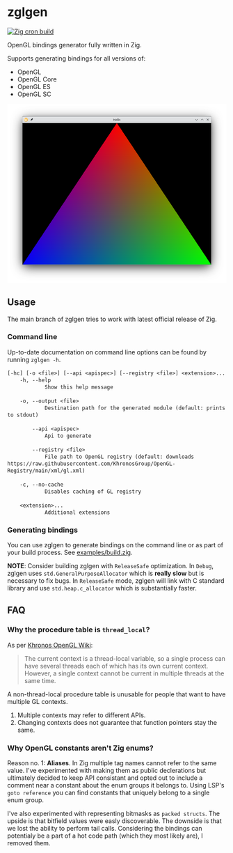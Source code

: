 # zglgen

[![Zig cron build](https://github.com/siniarskimar/zglgen/actions/workflows/cron-build.yml/badge.svg)](https://github.com/siniarskimar/zglgen/actions/workflows/cron-build.yml)

OpenGL bindings generator fully written in Zig.

Supports generating bindings for all versions of:
 - OpenGL
 - OpenGL Core
 - OpenGL ES
 - OpenGL SC

![hello world triangle](./examples/triangle.png)

## Usage

The main branch of zglgen tries to work with latest official release of Zig.

### Command line

Up-to-date documentation on command line options can be found by running `zglgen -h`.

```
[-hc] [-o <file>] [--api <apispec>] [--registry <file>] <extension>...
    -h, --help
            Show this help message

    -o, --output <file>
            Destination path for the generated module (default: prints to stdout)

        --api <apispec>
            Api to generate

        --registry <file>
            File path to OpenGL registry (default: downloads https://raw.githubusercontent.com/KhronosGroup/OpenGL-Registry/main/xml/gl.xml)

    -c, --no-cache
            Disables caching of GL registry

    <extension>...
            Additional extensions
```

### Generating bindings

You can use zglgen to generate bindings on the command line or as part of your build process.
See [examples/build.zig](./examples/build.zig).

**NOTE**: Consider building zglgen with `ReleaseSafe` optimization.
In `Debug`, zglgen uses `std.GeneralPurposeAllocator` which is **really slow** but is necessary to fix bugs.
In `ReleaseSafe` mode, zglgen will link with C standard library and use `std.heap.c_allocator` which is substantially faster.

## FAQ

### Why the procedure table is `thread_local`?

As per [Khronos OpenGL Wiki](https://www.khronos.org/opengl/wiki/OpenGL_Context):

> The current context is a thread-local variable, so a single process can have several threads
> each of which has its own current context. However, a single context cannot be current in
> multiple threads at the same time. 

A non-thread-local procedure table is unusable for people that want to have multiple GL contexts.

1. Multiple contexts may refer to different APIs.
2. Changing contexts does not guarantee that function pointers stay the same.

### Why OpenGL constants aren't Zig enums?

Reason no. 1: **Aliases**. In Zig multiple tag names cannot refer to the same value.
I've experimented with making them as public declerations but ultimately decided to keep API consistant
and opted out to include a comment near a constant about the enum groups it belongs to.
Using LSP's `goto reference` you can find constants that uniquely belong to a single enum group.

I've also experimented with representing bitmasks as `packed structs`.
The upside is that bitfield values were easly discoverable.
The downside is that we lost the ability to perform tail calls.
Considering the bindings can potentialy be a part of a hot code path (which they most likely are), I removed them.
